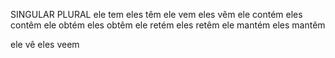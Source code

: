 SINGULAR PLURAL
ele tem	eles têm
ele vem	eles vêm
ele contém	eles contêm
ele obtém	eles obtêm
ele retém	eles retêm
ele mantém eles mantêm

ele vê eles veem